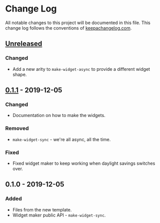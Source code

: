 # Change Log
All notable changes to this project will be documented in this file. This change log follows the conventions of [keepachangelog.com](http://keepachangelog.com/).

## [Unreleased]
### Changed
- Add a new arity to `make-widget-async` to provide a different widget shape.

## [0.1.1] - 2019-12-05
### Changed
- Documentation on how to make the widgets.

### Removed
- `make-widget-sync` - we're all async, all the time.

### Fixed
- Fixed widget maker to keep working when daylight savings switches over.

## 0.1.0 - 2019-12-05
### Added
- Files from the new template.
- Widget maker public API - `make-widget-sync`.

[Unreleased]: https://github.com/your-name/problems-4clj/compare/0.1.1...HEAD
[0.1.1]: https://github.com/your-name/problems-4clj/compare/0.1.0...0.1.1
